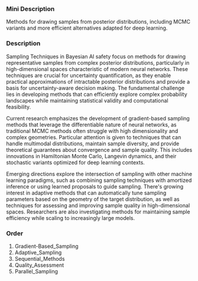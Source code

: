 ### Mini Description

Methods for drawing samples from posterior distributions, including MCMC variants and more efficient alternatives adapted for deep learning.

### Description

Sampling Techniques in Bayesian AI safety focus on methods for drawing representative samples from complex posterior distributions, particularly in high-dimensional spaces characteristic of modern neural networks. These techniques are crucial for uncertainty quantification, as they enable practical approximations of intractable posterior distributions and provide a basis for uncertainty-aware decision making. The fundamental challenge lies in developing methods that can efficiently explore complex probability landscapes while maintaining statistical validity and computational feasibility.

Current research emphasizes the development of gradient-based sampling methods that leverage the differentiable nature of neural networks, as traditional MCMC methods often struggle with high dimensionality and complex geometries. Particular attention is given to techniques that can handle multimodal distributions, maintain sample diversity, and provide theoretical guarantees about convergence and sample quality. This includes innovations in Hamiltonian Monte Carlo, Langevin dynamics, and their stochastic variants optimized for deep learning contexts.

Emerging directions explore the intersection of sampling with other machine learning paradigms, such as combining sampling techniques with amortized inference or using learned proposals to guide sampling. There's growing interest in adaptive methods that can automatically tune sampling parameters based on the geometry of the target distribution, as well as techniques for assessing and improving sample quality in high-dimensional spaces. Researchers are also investigating methods for maintaining sample efficiency while scaling to increasingly large models.

### Order

1. Gradient-Based_Sampling
2. Adaptive_Sampling
3. Sequential_Methods
4. Quality_Assessment
5. Parallel_Sampling
